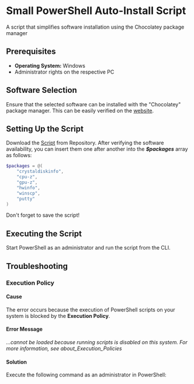 # Small PowerShell Auto-Install Script
A script that simplifies software installation using the Chocolatey package manager

## Prerequisites
- **Operating System:** Windows
- Administrator rights on the respective PC

## Software Selection
Ensure that the selected software can be installed with the "Chocolatey" package manager.
This can be easily verified on the [website](https://community.chocolatey.org/packages).

## Setting Up the Script
Download the [Script](https://raw.githubusercontent.com/maxa04/small-powershell-autoinstall-script/refs/heads/main/small-autoinstall-script.ps1) from Repository. 
After verifying the software availability, you can insert them one after another into the ***$packages*** array as follows:



```Powershell
$packages = @(
    "crystaldiskinfo",
    "cpu-z",
    "gpu-z",
    "hwinfo",
    "winscp",
    "putty"
)
```

Don't forget to save the script!

## Executing the Script
Start PowerShell as an administrator and run the script from the CLI.

## Troubleshooting

### Execution Policy

#### Cause
The error occurs because the execution of PowerShell scripts on your system is blocked by the **Execution Policy**.

#### Error Message
*...cannot be loaded because running scripts is disabled on this system. For more information, see about_Execution_Policies*

#### Solution

Execute the following command as an administrator in PowerShell:

